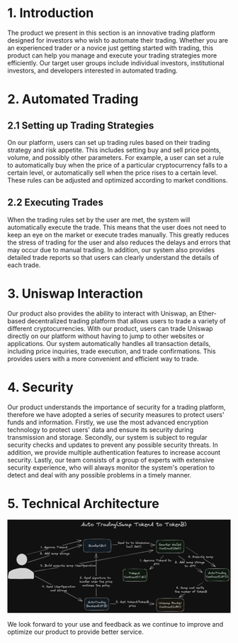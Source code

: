 # 1. Introduction

The product we present in this section is an innovative trading platform designed for investors who wish to automate their trading. Whether you are an experienced trader or a novice just getting started with trading, this product can help you manage and execute your trading strategies more efficiently. Our target user groups include individual investors, institutional investors, and developers interested in automated trading.

# 2. Automated Trading

## 2.1 Setting up Trading Strategies

On our platform, users can set up trading rules based on their trading strategy and risk appetite. This includes setting buy and sell price points, volume, and possibly other parameters. For example, a user can set a rule to automatically buy when the price of a particular cryptocurrency falls to a certain level, or automatically sell when the price rises to a certain level. These rules can be adjusted and optimized according to market conditions.

## 2.2 Executing Trades

When the trading rules set by the user are met, the system will automatically execute the trade. This means that the user does not need to keep an eye on the market or execute trades manually. This greatly reduces the stress of trading for the user and also reduces the delays and errors that may occur due to manual trading. In addition, our system also provides detailed trade reports so that users can clearly understand the details of each trade.

# 3. Uniswap Interaction

Our product also provides the ability to interact with Uniswap, an Ether-based decentralized trading platform that allows users to trade a variety of different cryptocurrencies. With our product, users can trade Uniswap directly on our platform without having to jump to other websites or applications. Our system automatically handles all transaction details, including price inquiries, trade execution, and trade confirmations. This provides users with a more convenient and efficient way to trade.

# 4. Security

Our product understands the importance of security for a trading platform, therefore we have adopted a series of security measures to protect users' funds and information. Firstly, we use the most advanced encryption technology to protect users' data and ensure its security during transmission and storage. Secondly, our system is subject to regular security checks and updates to prevent any possible security threats. In addition, we provide multiple authentication features to increase account security. Lastly, our team consists of a group of experts with extensive security experience, who will always monitor the system's operation to detect and deal with any possible problems in a timely manner.

# 5. Technical Architecture

![](../../../images/autotrading.png)

We look forward to your use and feedback as we continue to improve and optimize our product to provide better service.
